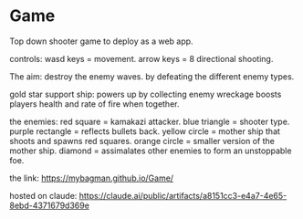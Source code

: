 # Game
Top down shooter game to deploy as a web app.

controls:
wasd keys = movement.
arrow keys = 8 directional shooting.

The aim:
destroy the enemy waves. by defeating the different enemy types.

gold star support ship:
powers up by collecting enemy wreckage
boosts players health and rate of fire when together.

the enemies:
red square = kamakazi attacker.
blue triangle = shooter type.
purple rectangle = reflects bullets back.
yellow circle = mother ship that shoots and spawns red squares.
orange circle = smaller version of the mother ship.
diamond = assimalates other enemies to form an unstoppable foe.

the link:
https://mybagman.github.io/Game/

hosted on claude:
https://claude.ai/public/artifacts/a8151cc3-e4a7-4e65-8ebd-4371679d369e

